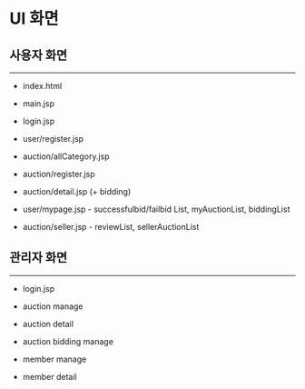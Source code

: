 UI 화면
======
사용자 화면
----------
<hr/>

* index.html

* main.jsp

* login.jsp

* user/register.jsp

* auction/allCategory.jsp

* auction/register.jsp

* auction/detail.jsp (+ bidding)

* user/mypage.jsp - successfulbid/failbid List, myAuctionList, biddingList

* auction/seller.jsp - reviewList, sellerAuctionList

관리자 화면
----------
<hr/>

* login.jsp

* auction manage

* auction detail

* auction bidding manage

* member manage

* member detail
